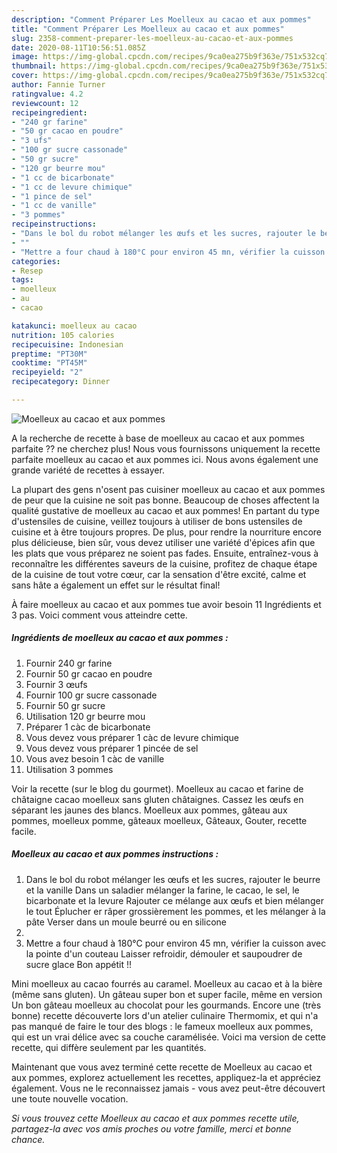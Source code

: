 ```yaml
---
description: "Comment Préparer Les Moelleux au cacao et aux pommes"
title: "Comment Préparer Les Moelleux au cacao et aux pommes"
slug: 2358-comment-preparer-les-moelleux-au-cacao-et-aux-pommes
date: 2020-08-11T10:56:51.085Z
image: https://img-global.cpcdn.com/recipes/9ca0ea275b9f363e/751x532cq70/moelleux-au-cacao-et-aux-pommes-photo-principale-de-la-recette.jpg
thumbnail: https://img-global.cpcdn.com/recipes/9ca0ea275b9f363e/751x532cq70/moelleux-au-cacao-et-aux-pommes-photo-principale-de-la-recette.jpg
cover: https://img-global.cpcdn.com/recipes/9ca0ea275b9f363e/751x532cq70/moelleux-au-cacao-et-aux-pommes-photo-principale-de-la-recette.jpg
author: Fannie Turner
ratingvalue: 4.2
reviewcount: 12
recipeingredient:
- "240 gr farine"
- "50 gr cacao en poudre"
- "3 ufs"
- "100 gr sucre cassonade"
- "50 gr sucre"
- "120 gr beurre mou"
- "1 cc de bicarbonate"
- "1 cc de levure chimique"
- "1 pince de sel"
- "1 cc de vanille"
- "3 pommes"
recipeinstructions:
- "Dans le bol du robot mélanger les œufs et les sucres, rajouter le beurre et la vanille Dans un saladier mélanger la farine, le cacao, le sel, le bicarbonate et la levure Rajouter ce mélange aux œufs et bien mélanger le tout Éplucher er râper grossièrement les pommes, et les mélanger à la pâte Verser dans un moule beurré ou en silicone"
- ""
- "Mettre a four chaud à 180°C pour environ 45 mn, vérifier la cuisson avec la pointe d&#39;un couteau Laisser refroidir, démouler et saupoudrer de sucre glace Bon appétit !!"
categories:
- Resep
tags:
- moelleux
- au
- cacao

katakunci: moelleux au cacao 
nutrition: 105 calories
recipecuisine: Indonesian
preptime: "PT30M"
cooktime: "PT45M"
recipeyield: "2"
recipecategory: Dinner

---
```



![Moelleux au cacao et aux pommes](https://img-global.cpcdn.com/recipes/9ca0ea275b9f363e/751x532cq70/moelleux-au-cacao-et-aux-pommes-photo-principale-de-la-recette.jpg)

A la recherche de recette à base de moelleux au cacao et aux pommes parfaite ?? ne cherchez plus! Nous vous fournissons uniquement la recette parfaite moelleux au cacao et aux pommes ici. Nous avons également une grande variété de recettes à essayer.

La plupart des gens n'osent pas cuisiner moelleux au cacao et aux pommes de peur que la cuisine ne soit pas bonne. Beaucoup de choses affectent la qualité gustative de moelleux au cacao et aux pommes! En partant du type d'ustensiles de cuisine, veillez toujours à utiliser de bons ustensiles de cuisine et à être toujours propres. De plus, pour rendre la nourriture encore plus délicieuse, bien sûr, vous devez utiliser une variété d'épices afin que les plats que vous préparez ne soient pas fades. Ensuite, entraînez-vous à reconnaître les différentes saveurs de la cuisine, profitez de chaque étape de la cuisine de tout votre cœur, car la sensation d'être excité, calme et sans hâte a également un effet sur le résultat final!

<!--inarticleads1-->

À faire moelleux au cacao et aux pommes tue avoir besoin 11 Ingrédients et 3 pas. Voici comment vous atteindre cette.

##### Ingrédients de moelleux au cacao et aux pommes :

1. Fournir 240 gr farine
1. Fournir 50 gr cacao en poudre
1. Fournir 3 œufs
1. Fournir 100 gr sucre cassonade
1. Fournir 50 gr sucre
1. Utilisation 120 gr beurre mou
1. Préparer 1 càc de bicarbonate
1. Vous devez vous préparer 1 càc de levure chimique
1. Vous devez vous préparer 1 pincée de sel
1. Vous avez besoin 1 càc de vanille
1. Utilisation 3 pommes


Voir la recette (sur le blog du gourmet). Moelleux au cacao et farine de châtaigne cacao moelleux sans gluten châtaignes. Cassez les œufs en séparant les jaunes des blancs. Moelleux aux pommes, gâteau aux pommes, moelleux pomme, gâteaux moelleux, Gâteaux, Gouter, recette facile. 

<!--inarticleads2-->

##### Moelleux au cacao et aux pommes instructions :

1. Dans le bol du robot mélanger les œufs et les sucres, rajouter le beurre et la vanille Dans un saladier mélanger la farine, le cacao, le sel, le bicarbonate et la levure Rajouter ce mélange aux œufs et bien mélanger le tout Éplucher er râper grossièrement les pommes, et les mélanger à la pâte Verser dans un moule beurré ou en silicone
1. 
1. Mettre a four chaud à 180°C pour environ 45 mn, vérifier la cuisson avec la pointe d&#39;un couteau Laisser refroidir, démouler et saupoudrer de sucre glace Bon appétit !!


Mini moelleux au cacao fourrés au caramel. Moelleux au cacao et à la bière (même sans gluten). Un gâteau super bon et super facile, même en version Un bon gâteau moelleux au chocolat pour les gourmands. Encore une (très bonne) recette découverte lors d&#39;un atelier culinaire Thermomix, et qui n&#39;a pas manqué de faire le tour des blogs : le fameux moelleux aux pommes, qui est un vrai délice avec sa couche caramélisée. Voici ma version de cette recette, qui diffère seulement par les quantités. 

<!--inarticleads1-->

<p>
Maintenant que vous avez terminé cette recette de Moelleux au cacao et aux pommes, explorez actuellement les recettes, appliquez-la et appréciez également. Vous ne le reconnaissez jamais - vous avez peut-être découvert une toute nouvelle vocation.
</p>

<p>
<i>Si vous trouvez cette Moelleux au cacao et aux pommes recette utile, partagez-la avec vos amis proches ou votre famille, merci et bonne chance.</i>
</p>
